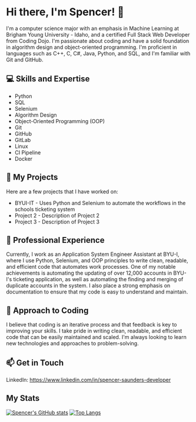 # Hi there, I'm Spencer! 👋
I'm a computer science major with an emphasis in Machine Learning at Brigham Young University - Idaho, and a certified Full Stack Web Developer from Coding Dojo. I'm passionate about coding and have a solid foundation in algorithm design and object-oriented programming. I'm proficient in languages such as C++, C, C#, Java, Python, and SQL, and I'm familiar with Git and GitHub.

## 💻 Skills and Expertise
- Python
- SQL
- Selenium
- Algorithm Design
- Object-Oriented Programming (OOP)
- Git
- GitHub
- GitLab
- Linux
- CI Pipeline
- Docker

## 🔭 My Projects
Here are a few projects that I have worked on:

- BYUI-IT - Uses Python and Selenium to automate the workflows in the schools ticketing system
- Project 2 - Description of Project 2
- Project 3 - Description of Project 3


## 🚀 Professional Experience
Currently, I work as an Application System Engineer Assistant at BYU-I, where I use Python, Selenium, and OOP principles to write clean, readable, and efficient code that automates work processes. One of my notable achievements is automating the updating of over 12,000 accounts in BYU-I's ticketing application, as well as automating the finding and merging of duplicate accounts in the system. I also place a strong emphasis on documentation to ensure that my code is easy to understand and maintain.

## 🌱 Approach to Coding
I believe that coding is an iterative process and that feedback is key to improving your skills. I take pride in writing clean, readable, and efficient code that can be easily maintained and scaled. I'm always looking to learn new technologies and approaches to problem-solving.

## 📫 Get in Touch
LinkedIn: <https://www.linkedin.com/in/spencer-saunders-developer>

## My Stats
[![Spencer's GitHub stats](https://github-readme-stats.vercel.app/api?username=spencersaunders45&show_icons=true&theme=dracula)](https://github.com/spencersaunders45/github-readme-stats)
[![Top Langs](https://github-readme-stats.vercel.app/api/top-langs/?username=spencersaunders45&layout=compact&theme=dracula)](https://github.com/spencersaunders45/github-readme-stats)

<!---
spencersaunders45/spencersaunders45 is a ✨ special ✨ repository because its `README.md` (this file) appears on your GitHub profile.
You can click the Preview link to take a look at your changes.
--->
